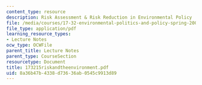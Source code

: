 ```yaml
---
content_type: resource
description: Risk Assessment & Risk Reduction in Environmental Policy
file: /media/courses/17-32-environmental-politics-and-policy-spring-2003/8a36b47b4338d73636ab0545c9913d89_173215riskandtheenvironment.pdf
file_type: application/pdf
learning_resource_types:
- Lecture Notes
ocw_type: OCWFile
parent_title: Lecture Notes
parent_type: CourseSection
resourcetype: Document
title: 173215riskandtheenvironment.pdf
uid: 8a36b47b-4338-d736-36ab-0545c9913d89
---
```

